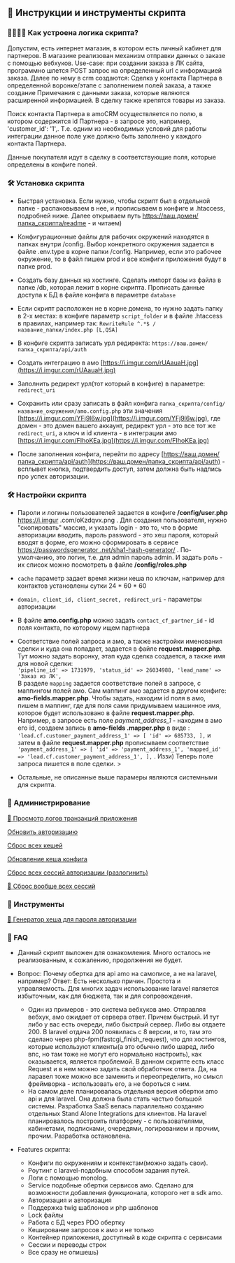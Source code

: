 🗿 Инструкции и инструменты скрипта
-----------------------------------

### 🧙🏻‍♂️🧬 Как устроена логика скрипта?

Допустим, есть интернет магазин, в котором есть личный кабинет для партнеров. В магазине реализован механизм отправки данных о заказе с помощью вебхуков. 
Use-case: при 
создании 
заказа в ЛК сайта, программно шлется POST запрос на определенный url с 
информацией заказа. Далее по нему в crm создаются: Сделка у контакта 
Партнера в 
определенной 
воронке/этапе с заполнением полей заказа, а также создание Примечания с данными заказа, которые являются расширенной информацией. В сделку также крепятся 
товары из заказа.

Поиск контакта Партнера в amoCRM осуществляется по полю, в котором содержится id Партнера - в запросе это, например, 'customer\_id': '1',. Т.е. одним из 
необходимых условий для работы 
интеграции данное поле уже должно быть заполнено у каждого контакта Партнера.

Данные покупателя идут в сделку в соответствующие поля, которые определены в конфиге полей. 

### 🛠 Установка скрипта

* Быстрая установка. Если нужно, чтобы скрипт был в отдельной папке - распаковываем в нее, и прописываем в конфиге и .htaccess, подробней ниже. Далее 
  открываем путь https://ваш.домен/папка_скрипта/readme - и читаем)

* Конфигурационные файлы для рабочих окружений находятся в папках внутри /config. Выбор конкретного окружения задается в файле .env.type в корне папки /config. Например, если это рабочее окружение, то в файл пишем prod и все конфиги приложения будут в папке prod.

* Создать базу данных на хостинге. Сделать импорт базы из файла в папке /db, которая лежит в корне скрипта. Прописать данные доступа к БД в файле конфига в параметре `database`

* Если скрипт расположен не в корне домена, то нужно задать папку в 2-х местах: в конфиге параметр `script_folder` и в файле .htaccess в правилах, например так: `RewriteRule ^.*$ /название_папки/index.php [L,QSA]`

* В конфиге скрипта записать урл редиректа: `https://ваш.домен/папка_скрипта/api/auth`

* Создать интеграцию в амо [https://i.imgur.com/rUAauaH.jpg](https://i.imgur.com/rUAauaH.jpg)

* Заполнить редирект урл(тот который в конфиге) в параметре: `redirect_uri`

* Сохранить или сразу записать в файл конфига `папка_скрипта/config/название_окружения/amo.config.php` эти значения [https://i.imgur.com/YFj9l6w.jpg](https://i.imgur.com/YFj9l6w.jpg), где домен - это домен вашего аккаунт, редирект урл - это все тот же `redirect_uri`, а ключ и id клиента - в интеграции амо [https://i.imgur.com/FIhoKEa.jpg](https://i.imgur.com/FIhoKEa.jpg)

* После заполнения конфига, перейти по адресу [https://ваш.домен/папка_скрипта/api/auth](https://ваш.домен/папка_скрипта/api/auth) - всплывет кнопка, подтвердить доступ, затем должна быть надпись про успех авторизации.


### 🛠 Настройки скрипта

*   Пароли и логины пользователей задается в конфиге **/config/user.php** https://i.imgur .com/oKzdqvx.png . Для создания пользователя, нужно "скопировать" массив, и указать login - это то, что в форме авторизации вводить, пароль password - это хеш пароля, который вводят в форме, его можно сформировать в сервисе [https://passwordsgenerator .net/sha1-hash-generator/](https://passwordsgenerator.net/sha1-hash-generator/) . По-умолчанию, это логин, т.е. для admin пароль admin. И задать роль - их список можно посмотреть в файле **/config/roles.php**

*   `cache` параметр задает время жизни кеша по ключам, например для контактов установлены сутки 24 \* 60 \* 60

*   `domain, client_id, client_secret, redirect_uri` - параметры авторизации

*   В файле **amo.config.php** можно задать `contact_cf_partner_id` - id поля контакта, по которому ищем партнера

*   Соответствие полей запроса и амо, а также настройки именования сделки и куда она попадает, задается в файле **request.mapper.php**. Тут можно задать воронку, этап куда сделка создается, а также имя для новой сделки:  
    `'pipeline_id' => 1731979, 'status_id' => 26034988, 'lead_name' => 'Заказ из ЛК',`  
    В разделе `mapping` задается соответствие полей в запросе, с маппингом полей амо. Сам маппинг амо задается в другом конфиге: **amo-fields.mapper.php**. Чтобы задать, находим id поля в амо, пишем в маппинг, где для поля сами придумываем машинное имя, которое будет использовано в файле **request.mapper.php**. Например, в запросе есть поле _payment\_address\_1_ - находим в амо его id, создаем запись в **amo-fields .mapper.php** в виде : `'lead.cf.customer_payment_address_1' => [ 'id' => 685733, ],` и затем в файле **request.mapper.php** прописываем соответствие `'payment_address_1' => [ 'id' => 'payment_address_1', 'mapped_id' => 'lead.cf.customer_payment_address_1', ],` . Иззи) Теперь поле запроса пишется в поле сделки. >

*   Остальные, не описанные выше парамеры являются системными для скрипта.


### 👑 Администрирование

[📃 Просмотр логов транзакций приложения](https://ваш.домен/папка_скрипта/app/transactions)

[Обновить авторизацию](https://ваш.домен/папка_скрипта/api/auth)

[Сброс всех кешей](https://ваш.домен/папка_скрипта/api/cache/clear)

[Обновление кеша конфига](https://ваш.домен/папка_скрипта/api/cache/config)

[Сброс всех сессий авторизации (разлогинить)](https://ваш.домен/папка_скрипта/api/auth_session/clear)

[💢 Сброс вообще всех сессий](https://ваш.домен/папка_скрипта/api/session/clear)

### 🔐 Инструменты

[🔑 Генератор хеша для пароля авторизации](https://passwordsgenerator.net/sha1-hash-generator/)
 

### 📮 FAQ

* Данный скрипт выложен для ознакомления. Много осталось не реализованным, к сожалению, продолжения не будет.

* Вопрос: Почему обертка для api amo на самописе, а не на laravel, например? Ответ: Есть несколько причин. Простота и управляемость. Для многих задач 
    использование laravel является избыточным, как для бюджета, так и для сопровождения. 
  * Один из примеров - это система вебхуков амо. Отправляя 
      вебхук, амо ожидает от сервера ответ. Причем быстрый. И тут либо у вас есть очереди, либо быстрый сервер. Либо вы отдаете 200. В laravel отдача 200 
      появилась с 8 версии, и то, там это сделано через php-fpm(fastcgi_finish_request), что для хостингов, которые используют клиенты(а это обычно либо шаред,
      либо впс, но там тоже не могут его нормально настроить), как оказывается, является 
      проблемой. В данном скрипте есть класс Request и в нем можно задать свой обработчик ответа. Да, на ларавел тоже можно все заменить и переопределить, 
    но смысл фреймворка - использовать его, а не бороться с ним.
  * На самом деле 
      планировалась отдельная версия обертки amo api и для laravel. Она должна была стать частью большой системы. Разработка 
      SaaS велась параллельно 
      созданию отдельных Stand Alone Integrations для клиентов. На laravel планировалось построить 
      платформу - с пользователями, кабинетами, подписками, очередями, логированием и прочим, прочим. Разработка остановлена. 
* Features скрипта:
  * Конфиги по окружениям и контекстам(можно задать свои).
  * Роутинг с laravel-подобным способом задания путей.
  * Логи с помощью monolog.
  * Service подобные обертки сервисов амо. Сделано для возможности добавления функционала, которого нет в sdk amo.
  * Авторизация и авторизация
  * Поддержка twig шаблонов и php шаблонов
  * Lock файлы
  * Работа с БД через PDO обертку
  * Кеширование запросов к амо и не только
  * Контейнер приложения, доступный в коде скрипта с сервисами
  * Сессии и переводы строк
  * Все сразу не опишешь)